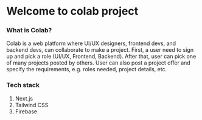 # Welcome to colab project

### What is Colab?
Colab is a web platform where UI/UX designers, frontend devs, and backend devs, can collaborate to make a project. First, a user need to sign up and pick a role (UI/UX, Frontend, Backend). After that, user can pick one of many projects posted by others. User can also post a project offer and specify the requirements, e.g. roles needed, project details, etc.

### Tech stack
1. Next.js
2. Tailwind CSS
3. Firebase
